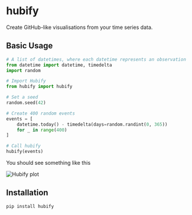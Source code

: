 hubify
======

Create GitHub-like visualisations from your time series data.

## Basic Usage

```python
# A list of datetimes, where each datetime represents an observation
from datetime import datetime, timedelta
import random

# Import Hubify
from hubify import hubify

# Set a seed
random.seed(42)

# Create 400 random events
events = [
    datetime.today() - timedelta(days=random.randint(0, 365))
    for _ in range(400)
]

# Call hubify
hubify(events)
```

You should see something like this

![Hubify plot](https://ik.imagekit.io/thatcsharpguy/projects/hubify/front-page.png)

## Installation

```shell
pip install hubify
```
